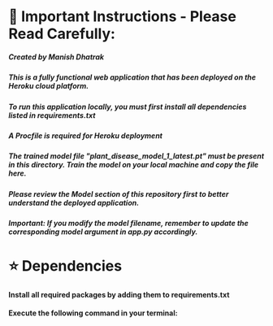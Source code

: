 # 🌟 Important Instructions - Please Read Carefully:
##### Created by Manish Dhatrak

##### This is a fully functional web application that has been deployed on the Heroku cloud platform.

##### To run this application locally, you must first install all dependencies listed in requirements.txt

##### A Procfile is required for Heroku deployment

##### The trained model file "plant_disease_model_1_latest.pt" must be present in this directory. Train the model on your local machine and copy the file here.

##### Please review the Model section of this repository first to better understand the deployed application.

##### Important: If you modify the model filename, remember to update the corresponding model argument in app.py accordingly.


# ⭐ Dependencies
#### Install all required packages by adding them to requirements.txt
#### Execute the following command in your terminal:
